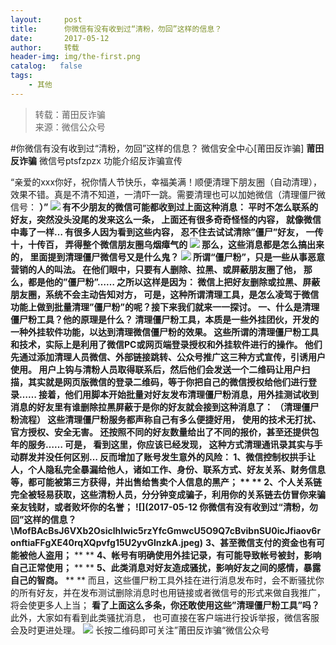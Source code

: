 ```yaml
---
layout:     post
title:      你微信有没有收到过“清粉，勿回”这样的信息？
date:       2017-05-12
author:     转载
header-img: img/the-first.png
catalog:   false
tags:
    - 其他
---
```


<blockquote><p>转载：莆田反诈骗<br>
来源：微信公众号</p></blockquote>

#你微信有没有收到过“清粉，勿回”这样的信息？
微信安全中心[莆田反诈骗]
**莆田反诈骗**
微信号ptsfzpzx
功能介绍反诈骗宣传

“亲爱的xxx你好，祝你情人节快乐，幸福美满！顺便清理下朋友圈（自动清理），效果不错。真是不清不知道，一清吓一跳。需要清理也可以加她微信（清理僵尸微信号：
****）”
![]({{site.baseurl}}/postimg/MofBAcBsJ6VXb2OsiclhIwic5rzYfcGmwcaLAOr2GiaWht1cOOyKYJ30WjEQ1vn0QwPIZsY260TydykYo0CTtSzCQ.jpeg)
有不少朋友的微信可能都收到过上面这种消息：
平时不怎么联系的好友，突然没头没尾的发来这么一条，
上面还有很多奇奇怪怪的内容，
就像微信中毒了一样…
有很多人因为看到这些内容，
忍不住去试试清除”僵尸”好友，
一传十，十传百，
弄得整个微信朋友圈乌烟瘴气的
![]({{site.baseurl}}/postimg/MofBAcBsJ6VXb2OsiclhIwic5rzYfcGmwcU4avY9AcBIeDGUticosfA9rNjE0bx4ePfyiaM554UEM7x5R4Gt6cpyaQ.jpeg)
那么，这些消息都是怎么搞出来的，
里面提到清理僵尸微信号又是什么鬼？
![]({{site.baseurl}}/postimg/MofBAcBsJ6WlO1V3ZcFJnC5aRAgszb0kycROqARA3BI63B2Uew1VEXEEfg4S0yxOnjm0F1ZBo0jA4iaxpKbgoxg.jpeg)
所谓“僵尸粉”，只是一些从事恶意营销的人的叫法。
在他们眼中，只要有人删除、拉黑、或屏蔽朋友圈了他，
那么，都是他的”僵尸粉”……
之所以这样是因为：
微信上把好友删除或拉黑、屏蔽朋友圈，系统不会主动告知对方，
可是，这种所谓清理工具，是怎么凌驾于微信功能上做到批量清理”僵尸粉”的呢？接下来我们就来一一探讨。
**一、什么是清理僵尸粉工具？他的原理是什么？**
清理僵尸粉工具，本质是一些外挂团伙，开发的一种外挂软件功能，以达到清理微信僵尸粉的效果。
这些所谓的清理僵尸粉工具和技术，实际上是利用了微信PC或网页端登录授权和外挂软件进行的操作。
他们先通过添加清理人员微信、外部链接跳转、公众号推广这三种方式宣传，引诱用户使用。
用户上钩与清粉人员取得联系后，然后他们会发送一个二维码让用户扫描，其实就是网页版微信的登录二维码，等于你把自己的微信授权给他们进行登录……
接着，他们用脚本开始批量对好友发布清理僵尸粉消息，用外挂测试收到消息的好友里有谁删除拉黑屏蔽于是你的好友就会接到这种消息了：
（清理僵尸粉流程）
**这些清理僵尸粉服务都声称自己有多么便捷好用，**
**使用的技术无打扰、官方授权、安全无害。**
**还按照不同的好友数量给出了不同的报价，甚至还提供包年的服务……**
可是，
看到这里，你应该已经发现，
这种方式清理通讯录其实与手动群发并没任何区别…
反而增加了账号发生意外的风险：
**1、微信控制权拱手让人，个人隐私完全暴漏给他人，诸如工作、身份、联系方式、好友关系、财务信息等，都可能被第三方获得，并出售给售卖个人信息的黑产；**
**
**
**2、个人关系链完全被轻易获取，这些清粉人员，分分钟变成骗子，利用你的关系链去仿冒你来骗亲友钱财，或者败坏你的名誉；******
**![](2017-05-12
你微信有没有收到过“清粉，勿回”这样的信息？\\MofBAcBsJ6VXb2OsiclhIwic5rzYfcGmwcU5O9Q7cBvibnSU0icJfiaov6ronftiaFFgXE40rqXQpvfg15U2yvGlnzkA.jpeg)**
**3、甚至微信支付的资金也有可能被他人盗用；**
**
**
**4、帐号有明确使用外挂记录，有可能导致帐号被封，影响自己正常使用；**
**
**
**5、此类消息对好友造成骚扰，影响好友之间的感情，暴露自己的智商。**
**
**
而且，这些僵尸粉工具外挂在进行消息发布时，会不断骚扰你的所有好友，并在发布测试删除消息时也用链接或者微信号的形式来做自我推广，将会使更多人上当；
**看了上面这么多条，你还敢使用这些”清理僵尸粉工具”吗？**
此外，大家如有看到此类骚扰消息，
也可直接在客户端进行投诉举报，微信客服会及时更进处理。
![]({{site.baseurl}}/postimg/oxzC2q0blKg7ytkPia38GyemYhKN8JLB20xicmf3PTUzudWILMB2wHTv0SMvwM1c6ToSnAucB1uRaz7h8XHTPA4g.jpeg)
长按二维码即可关注”莆田反诈骗“微信公众号
